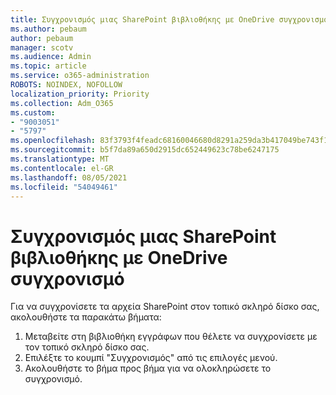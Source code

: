 ```yaml
---
title: Συγχρονισμός μιας SharePoint βιβλιοθήκης με OneDrive συγχρονισμό
ms.author: pebaum
author: pebaum
manager: scotv
ms.audience: Admin
ms.topic: article
ms.service: o365-administration
ROBOTS: NOINDEX, NOFOLLOW
localization_priority: Priority
ms.collection: Adm_O365
ms.custom:
- "9003051"
- "5797"
ms.openlocfilehash: 83f3793f4feadc68160046680d8291a259da3b417049be743f14a0f0784f4246
ms.sourcegitcommit: b5f7da89a650d2915dc652449623c78be6247175
ms.translationtype: MT
ms.contentlocale: el-GR
ms.lasthandoff: 08/05/2021
ms.locfileid: "54049461"
---
```

# <a name="sync-a-sharepoint-library-with-onedrive-sync"></a>Συγχρονισμός μιας SharePoint βιβλιοθήκης με OneDrive συγχρονισμό

Για να συγχρονίσετε τα αρχεία SharePoint στον τοπικό σκληρό δίσκο σας, ακολουθήστε τα παρακάτω βήματα:

1. Μεταβείτε στη βιβλιοθήκη εγγράφων που θέλετε να συγχρονίσετε με τον τοπικό σκληρό δίσκο σας.
2. Επιλέξτε το κουμπί "Συγχρονισμός" από τις επιλογές μενού.
3. Ακολουθήστε το βήμα προς βήμα για να ολοκληρώσετε το συγχρονισμό.